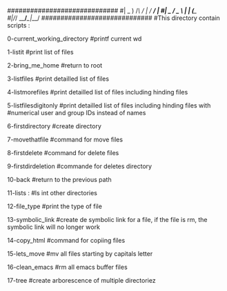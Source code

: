 #############################
#| _ ) /_\ / __|_ _/ __/ __|
#| _ \/ _ \\__ \| | (__\__ \
#|___/_/ \_\___/___\___|___/
#############################
#This directory contain scripts :


0-current_working_directory
#printf current wd

1-listit
#print list of files

2-bring_me_home
#return to root

3-listfiles
#print detailled list of files

4-listmorefiles 
#print detailled list of files including hinding files

5-listfilesdigitonly 
#print detailled list of files including hinding files with 
#numerical user and group IDs instead of names

6-firstdirectory 
#create directory

7-movethatfile 
#command for move files

8-firstdelete
#command for delete files

9-firstdirdeletion 
#commande for deletes directory

10-back
#return to the previous path

11-lists : 
#ls int other directories

12-file_type
#print the type of file

13-symbolic_link 
#create de symbolic link for a file, if the file is rm, the symbolic link will no longer work

14-copy_html
#command for copiing files

15-lets_move 
#mv all files starting by capitals letter

16-clean_emacs
#rm all emacs buffer files

17-tree 
#create arborescence of multiple directoriez



